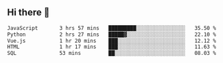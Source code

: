 ## Hi there 👋

<!--START_SECTION:waka-->

```txt
JavaScript       3 hrs 57 mins   █████████░░░░░░░░░░░░░░░░   35.50 %
Python           2 hrs 27 mins   █████▓░░░░░░░░░░░░░░░░░░░   22.10 %
Vue.js           1 hr 20 mins    ███░░░░░░░░░░░░░░░░░░░░░░   12.12 %
HTML             1 hr 17 mins    ███░░░░░░░░░░░░░░░░░░░░░░   11.63 %
SQL              53 mins         ██░░░░░░░░░░░░░░░░░░░░░░░   08.03 %
```

<!--END_SECTION:waka-->

<!--
**taylor475/taylor475** is a ✨ _special_ ✨ repository because its `README.md` (this file) appears on your GitHub profile.

Here are some ideas to get you started:

- 🔭 I’m currently working on ...
- 🌱 I’m currently learning ...
- 👯 I’m looking to collaborate on ...
- 🤔 I’m looking for help with ...
- 💬 Ask me about ...
- 📫 How to reach me: ...
- 😄 Pronouns: ...
- ⚡ Fun fact: ...
-->
